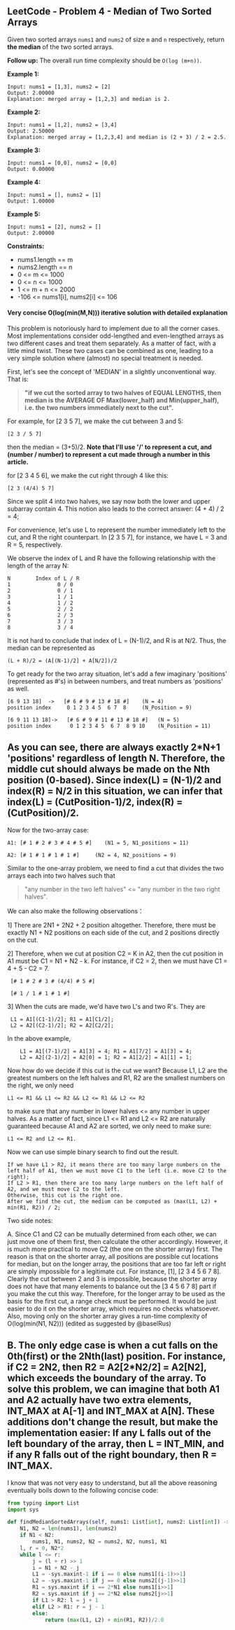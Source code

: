 ## LeetCode - Problem 4 - Median of Two Sorted Arrays

Given two sorted arrays `nums1` and `nums2` of size `m` and `n` respectively, 
return **the median** of the two sorted arrays.

**Follow up:** The overall run time complexity should be `O(log (m+n))`.

**Example 1:**

```
Input: nums1 = [1,3], nums2 = [2]
Output: 2.00000
Explanation: merged array = [1,2,3] and median is 2.
```

**Example 2:**

```
Input: nums1 = [1,2], nums2 = [3,4]
Output: 2.50000
Explanation: merged array = [1,2,3,4] and median is (2 + 3) / 2 = 2.5.
```

**Example 3:**

```
Input: nums1 = [0,0], nums2 = [0,0]
Output: 0.00000
```

**Example 4:**

```
Input: nums1 = [], nums2 = [1]
Output: 1.00000
```

**Example 5:**

```
Input: nums1 = [2], nums2 = []
Output: 2.00000
```
 
**Constraints:**

* nums1.length == m
* nums2.length == n
* 0 <= m <= 1000
* 0 <= n <= 1000
* 1 <= m + n <= 2000
* -106 <= nums1[i], nums2[i] <= 106

#### Very concise O(log(min(M,N))) iterative solution with detailed explanation

This problem is notoriously hard to implement due to all the corner cases. Most implementations consider odd-lengthed and even-lengthed arrays as two different cases and treat them separately. As a matter of fact, with a little mind twist. These two cases can be combined as one, leading to a very simple solution where (almost) no special treatment is needed.

First, let's see the concept of 'MEDIAN' in a slightly unconventional way. That is:

> **"if we cut the sorted array to two halves of EQUAL LENGTHS, then**
> **median is the AVERAGE OF Max(lower_half) and Min(upper_half), i.e. the**
> **two numbers immediately next to the cut".**
>

For example, for [2 3 5 7], we make the cut between 3 and 5:

```
[2 3 / 5 7]
```

then the median = (3+5)/2. **Note that I'll use '/' to represent a cut, and (number / number) to represent a cut made through a number in this article.**

for [2 3 4 5 6], we make the cut right through 4 like this:

```
[2 3 (4/4) 5 7]
```

Since we split 4 into two halves, we say now both the lower and upper subarray contain 4. This notion also leads to the correct answer: (4 + 4) / 2 = 4;

For convenience, let's use L to represent the number immediately left to the cut, and R the right counterpart. In [2 3 5 7], for instance, we have L = 3 and R = 5, respectively.

We observe the index of L and R have the following relationship with the length of the array N:

```
N        Index of L / R
1               0 / 0
2               0 / 1
3               1 / 1  
4               1 / 2      
5               2 / 2
6               2 / 3
7               3 / 3
8               3 / 4
```

It is not hard to conclude that index of L = (N-1)/2, and R is at N/2. Thus, the median can be represented as

```
(L + R)/2 = (A[(N-1)/2] + A[N/2])/2
```

To get ready for the two array situation, let's add a few imaginary 'positions' (represented as #'s) in between numbers, and treat numbers as 'positions' as well.

```
[6 9 13 18]  ->   [# 6 # 9 # 13 # 18 #]    (N = 4)
position index     0 1 2 3 4 5  6 7  8     (N_Position = 9)
		  
[6 9 11 13 18]->   [# 6 # 9 # 11 # 13 # 18 #]   (N = 5)
position index      0 1 2 3 4 5  6 7  8 9 10    (N_Position = 11)
```

As you can see, there are always exactly 2*N+1 'positions' regardless of length N. Therefore, the middle cut should always be made on the Nth position (0-based). 
Since index(L) = (N-1)/2 and index(R) = N/2 in this situation, we can infer that 
**index(L) = (CutPosition-1)/2, index(R) = (CutPosition)/2**.
---
Now for the two-array case:

```
A1: [# 1 # 2 # 3 # 4 # 5 #]    (N1 = 5, N1_positions = 11)

A2: [# 1 # 1 # 1 # 1 #]     (N2 = 4, N2_positions = 9)
```

Similar to the one-array problem, we need to find a cut that divides the two arrays each into two halves such that

> "any number in the two left halves" <= "any number in the two right
> halves".
>

We can also make the following observations：

1] There are 2N1 + 2N2 + 2 position altogether. 
   Therefore, there must be exactly N1 + N2 positions 
   on each side of the cut, and 2 positions directly on the cut.

2] Therefore, when we cut at position C2 = K in A2, 
   then the cut position in A1 must be C1 = N1 + N2 - k. 
   For instance, if C2 = 2, then we must have C1 = 4 + 5 - C2 = 7.
```
 [# 1 # 2 # 3 # (4/4) # 5 #]    

 [# 1 / 1 # 1 # 1 #]
```

3] When the cuts are made, we'd have two L's and two R's. They are
```
 L1 = A1[(C1-1)/2]; R1 = A1[C1/2];
 L2 = A2[(C2-1)/2]; R2 = A2[C2/2];
``` 

In the above example,

```
    L1 = A1[(7-1)/2] = A1[3] = 4; R1 = A1[7/2] = A1[3] = 4;
    L2 = A2[(2-1)/2] = A2[0] = 1; R2 = A1[2/2] = A1[1] = 1;
```

Now how do we decide if this cut is the cut we want? Because L1, L2 are the greatest numbers on the left halves and R1, R2 are the smallest numbers on the right, we only need

```
L1 <= R1 && L1 <= R2 && L2 <= R1 && L2 <= R2
```

to make sure that any number in lower halves <= any number in upper halves. As a matter of fact, since
L1 <= R1 and L2 <= R2 are naturally guaranteed because A1 and A2 are sorted, we only need to make sure:

```
L1 <= R2 and L2 <= R1.
```

Now we can use simple binary search to find out the result.

```
If we have L1 > R2, it means there are too many large numbers on the left half of A1, then we must move C1 to the left (i.e. move C2 to the right); 
If L2 > R1, then there are too many large numbers on the left half of A2, and we must move C2 to the left.
Otherwise, this cut is the right one. 
After we find the cut, the medium can be computed as (max(L1, L2) + min(R1, R2)) / 2;
```

Two side notes:

A. Since C1 and C2 can be mutually determined from each other, we can just move one of them first, then calculate the other accordingly. However, it is much more practical to move C2 (the one on the shorter array) first. The reason is that on the shorter array, all positions are possible cut locations for median, but on the longer array, the positions that are too far left or right are simply impossible for a legitimate cut. For instance, [1], [2 3 4 5 6 7 8]. Clearly the cut between 2 and 3 is impossible, because the shorter array does not have that many elements to balance out the [3 4 5 6 7 8] part if you make the cut this way. Therefore, for the longer array to be used as the basis for the first cut, a range check must be performed. It would be just easier to do it on the shorter array, which requires no checks whatsoever. Also, moving only on the shorter array gives a run-time complexity of O(log(min(N1, N2))) (edited as suggested by @baselRus)

B. The only edge case is when a cut falls on the 0th(first) or the 2Nth(last) position. For instance, if C2 = 2N2, then R2 = A2[2*N2/2] = A2[N2], which exceeds the boundary of the array. To solve this problem, we can imagine that both A1 and A2 actually have two extra elements, INT_MAX at A[-1] and INT_MAX at A[N]. These additions don't change the result, but make the implementation easier: If any L falls out of the left boundary of the array, then L = INT_MIN, and if any R falls out of the right boundary, then R = INT_MAX.
---

I know that was not very easy to understand, but all the above reasoning eventually boils down to the following concise code:

```python
from typing import List
import sys

def findMedianSortedArrays(self, nums1: List[int], nums2: List[int]) -> float:
    N1, N2 = len(nums1), len(nums2)
    if N1 < N2: 
        nums1, N1, nums2, N2 = nums2, N2, nums1, N1
    l, r = 0, N2*2
    while l <= r:
        j = (l + r) >> 1
        i = N1 + N2 - j
        L1 = -sys.maxint-1 if i == 0 else nums1[(i-1)>>1]
        L2 = -sys.maxint-1 if j == 0 else nums2[(j-1)>>1]
        R1 = sys.maxint if i == 2*N1 else nums1[i>>1]
        R2 = sys.maxint if j == 2*N2 else nums2[j>>1]
        if L1 > R2: l = j + 1
        elif L2 > R1: r = j - 1
        else:
            return (max(L1, L2) + min(R1, R2))/2.0
```
